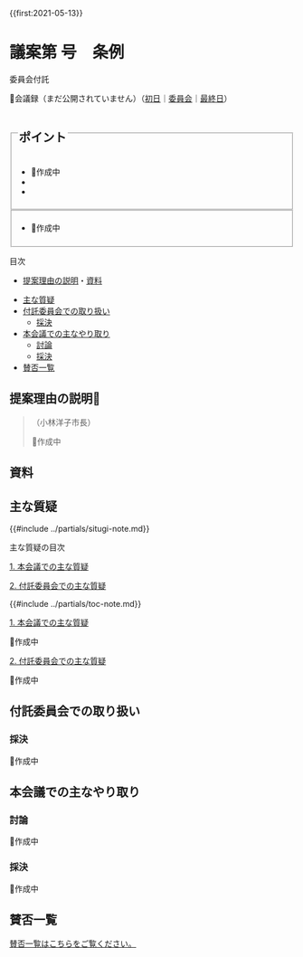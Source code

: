 {{first:2021-05-13}}

# 議案第 号　条例

<i class="fa fa-gavel" aria-hidden="true"></i> 委員会付託

<p id="read-kaigiroku">📄会議録（まだ公開されていません）（<a href="https://ssp.kaigiroku.net/tenant/kodaira/SpTop.html">初日</a>｜<a href="https://ssp.kaigiroku.net/tenant/kodaira/SpTop.html">委員会</a>｜<a href="https://ssp.kaigiroku.net/tenant/kodaira/SpTop.html">最終日</a>）</p>

<fieldset class="pnt">
  <legend><h2>ポイント</h2></legend>

- 🚧作成中
- <!--全会一致で可決しました -->
- <!--賛成多数で可決しました -->

</fieldset>

<fieldset class="sanpi">
<!--  <legend><h2>⭕️ 私（安竹洋平）の判断：賛成</h2></legend> -->
<!--  <legend><h2>❌ 私（安竹洋平）の判断：反対</h2></legend> -->

- 🚧作成中

</fieldset>

<div class="toc">

目次

- [提案理由の説明](#提案理由の説明)・[資料](#資料)
<!--請願🚧
- [資料](#資料)
- [請願者の説明](#請願者の説明)
- [筆頭紹介議員の説明](#筆頭紹介議員の説明)
-->

- [主な質疑](#主な質疑)
- [付託委員会での取り扱い](#付託委員会での取り扱い)
  - [採決](#採決)
- [本会議での主なやり取り](#本会議での主なやり取り)
  - [討論](#討論)
  - [採決](#採決-1)
- [賛否一覧](#賛否一覧)

</div>

## 提案理由の説明🚧
<!--請願：
## 請願者の説明🚧
## 筆頭紹介議員の説明🚧
-->

> （小林洋子市長）
>
> 🚧作成中


## 資料


<div class="ippan-situgi">
<!-- <div class="ippan-situgi"> -->


## 主な質疑
{{#include ../partials/situgi-note.md}}


<div class="toc">

主な質疑の目次

[1. 本会議での主な質疑](#1-本会議での主な質疑)

<!-- - [1.1. 提出者代表議員に対する質疑](#1-1-提出者代表議員に対する質疑) -->

[2. 付託委員会での主な質疑](#2-付託委員会での主な質疑)

<!-- - [2.1. 提出者代表議員に対する質疑](#2-1-提出者代表議員に対する質疑)
- [2.2. 理事者側の説明](#2-2-理事者側の説明)
  - なし
- [2.3. 理事者側に対する質疑](#2-3-理事者側に対する質疑)
-->

<!--
- [2.1. 請願者に対する質疑](#2-1-請願者に対する質疑)
- [2.2. 筆頭紹介議員に対する質疑](#2-2-筆頭紹介議員に対する質疑)
- [2.3. 理事者側の説明](#2-3-理事者側の説明)
- [2.4. 理事者側に対する質疑](#2-4-理事者側に対する質疑)

-->

{{#include ../partials/toc-note.md}}

</div>

<div class="situgi-heading" id="1-本会議での主な質疑"><a class="header" href="#1-本会議での主な質疑">1. 本会議での主な質疑</a></div>

<!-- - [1.1. 提出者代表議員に対する質疑](#11-提出者代表議員に対する質疑) -->

🚧作成中

<div class="situgi-heading" id="2-付託委員会での主な質疑"><a class="header" href="#2-付託委員会での主な質疑">2. 付託委員会での主な質疑</a></div>

🚧作成中

<!-- この議案は総務委員会に付託されました。主な質疑を記します。-->
<!-- この議案は生活文教委員会に付託されました。主な質疑を記します。一人会派の会からは、伊藤央雄議員が委員として参加しました。私の質問も託しています。-->
<!-- この議案は厚生委員会に付託されました。主な質疑を記します。一人会派の会からは、橋本久雄議員が委員として参加しました。私の質問も託しています。-->
<!-- この議案は環境建設委員会に付託されました。主な質疑を記します。一人会派の会からは、私（安竹洋平議員）が委員として参加しました。-->

<!--
<div class="situgi-heading" id="2-1-提出者代表議員に対する質疑"><a class="header" href="#2-1-提出者代表議員に対する質疑">2.1. 提出者代表議員に対する質疑</a></div>
<div class="situgi-heading" id="2-2-理事者側の説明"><a class="header" href="#2-2-理事者側の説明">2.2. 理事者側の説明</a></div>
<div class="situgi-heading" id="2-3-理事者側に対する質疑"><a class="header" href="#2-3-理事者側に対する質疑">2.3. 理事者側に対する質疑</a></div>
-->

<!-- 請願
<div class="situgi-heading" id="2-1-請願者に対する質疑"><a class="header" href="#2-1-請願者に対する質疑">2.1. 請願者に対する質疑</a></div>
<div class="situgi-heading" id="2-2-筆頭紹介議員に対する質疑"><a class="header" href="#2-2-筆頭紹介議員に対する質疑">2.2. 筆頭紹介議員に対する質疑</a></div>
<div class="situgi-heading" id="2-3-理事者側の説明"><a class="header" href="#2-3-理事者側の説明">2.3. 理事者側の説明</a></div>
<div class="situgi-heading" id="2-4-理事者側に対する質疑"><a class="header" href="#2-4-理事者側に対する質疑">2.4. 理事者側に対する質疑</a></div>
-->

<!-- この議案は一般会計決算特別委員会に付託されました。一人会派の会からは、私（安竹洋平議員）と伊藤央雄議員が委員として参加しました。

内容が多岐にわたるため、主な質疑のまとめは省略します。次の会議録をご参照ください。 -->

<!-- #### 会議録

- [議会事務局の審査]()
- [企画政策部、会計課、監査事務局の審査]()
- [総務部の審査]()
- [選挙管理委員会事務局の審査]()
- [市民部の審査]()
- [地域振興部及び農業委員会事務局の審査]()
- [子ども家庭部の審査]()
- [健康福祉部の審査]()
- [環境部の審査]()
- [都市開発部の審査]()
- [教育部の審査]()
- [総括質疑]()

-->

</div>

## 付託委員会での取り扱い
### 採決
🚧作成中
<!-- 全委員が賛成⭕️ -->

<!--
|会派名 | ⭕️賛成／❌反対／🪑退席 |
|--- | ---|
|一人会派の会 |  |
|政和会 |  |
|公明党 |  |
|フォーラム小平 |  |
|共産党小平市議団 |  |
|生活者ネットワーク |  |
|まちづくり市民こだいら |  |
-->

<!-- 全会一致で、可決すべきものと決しました。-->
<!-- 賛成多数で、可決すべきものと決しました。-->
<!-- 賛成少数で、否決すべきものと決しました。-->

## 本会議での主なやり取り
### 討論
🚧作成中
<!--なし-->

<!--
|会派名 | ⭕️賛成討論／❌反対討論／🪑討論なし |
|--- | ---|
|一人会派の会 | ❌ |
|政和会 | ❌ |
|公明党 |  |
|フォーラム小平 |  |
|共産党小平市議団 |  |
|生活者ネットワーク |  |
|まちづくり市民こだいら |  |

#### 一人会派の会の賛成・反対討論（🚧議員）

-->

<!-- 代表して伊藤央🚧橋本久雄議員が反対🚧賛成討論を行いました。私の主張も託しました。 -->
<!-- 代表して私（安竹洋平議員）が反対賛成討論を行いました。 -->

> 

<!-- それ以外の会派の討論は[こちらをご参照ください]()。 -->


### 採決
🚧作成中

<!--
|議員名（会派名） | ⭕️賛成／❌反対／🪑退場・欠席 |
|--- | ---|
|安竹洋平（一人会派の会） | ⭕️❌ |
|伊藤央（一人会派の会） | ⭕️❌ |
|橋本久雄（一人会派の会） | ⭕️❌ |
|（政和会） | ⭕️❌ |
|（公明党） | ⭕️❌ |
|（フォーラム小平） | ⭕️❌ |
|（共産党小平市議団） | ⭕️❌ |
|（生活者ネットワーク） | ⭕️❌ |
|（まちづくり市民こだいら） | ⭕️❌ |


<!--全議員が賛成⭕️-->

<!-- 全会一致で可決しました。-->
<!-- 賛成多数で可決しました。-->
<!-- 賛成少数で否決しました。 -->

## 賛否一覧
[賛否一覧はこちらをご覧ください。](./index.md#賛否)

